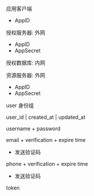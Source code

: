 




应用客户端
- AppID

授权服务器: 外网
- AppID
- AppSecret

授权数据库: 内网

资源服务器: 外网
- AppID
- AppSecret


user 身份组

user_id | created_at | updated_at


username + password



email + verification + expire time
- 发送验证码

phone + verification + expire time
- 发送验证码

token
